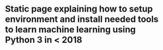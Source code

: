 # Static page explaining how to setup environment and install needed tools to learn machine learning using Python 3 in < 2018
